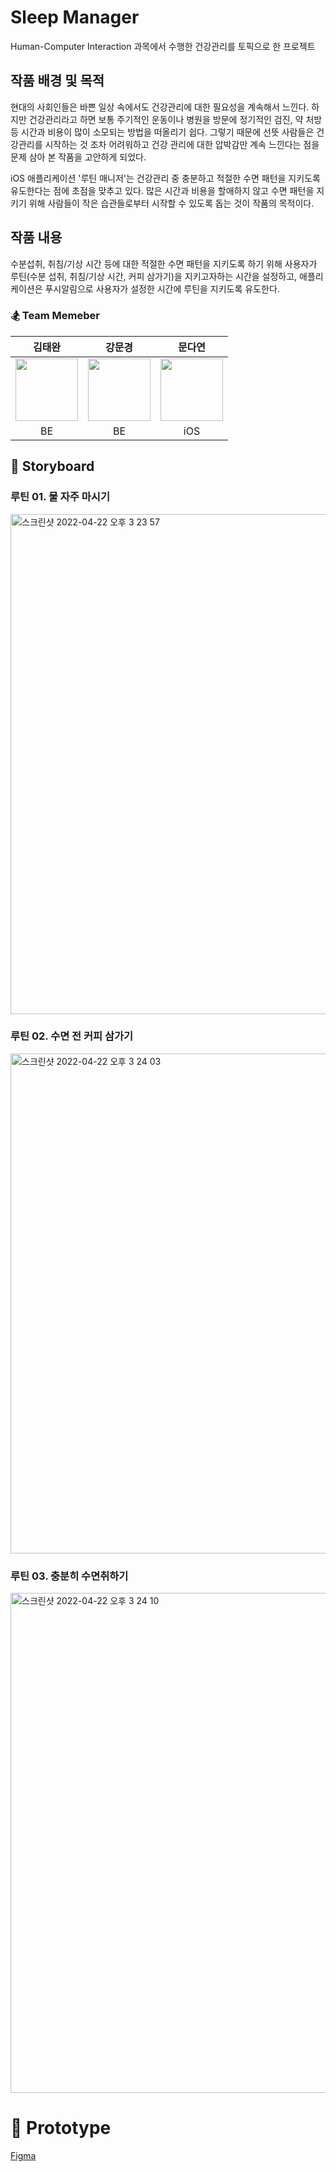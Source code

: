 # Sleep Manager
Human-Computer Interaction 과목에서 수행한 건강관리를 토픽으로 한 프로젝트

## 작품 배경 및 목적
현대의 사회인들은 바쁜 일상 속에서도 건강관리에 대한 필요성을 계속해서 느낀다. 
하지만 건강관리라고 하면 보통 주기적인 운동이나 병원을 방문에 정기적인 검진, 약 처방 등 시간과 비용이 많이 소모되는 방법을 떠올리기 쉽다. 
그렇기 때문에 선뜻 사람들은 건강관리를 시작하는 것 조차 어려워하고 건강 관리에 대한 압박감만 계속 느낀다는 점을 문제 삼아 본 작품을 고안하게 되었다.

iOS 애플리케이션 '루틴 매니저'는 건강관리 중 충분하고 적절한 수면 패턴을 지키도록 유도한다는 점에 초점을 맞추고 있다. 
많은 시간과 비용을 할애하지 않고 수면 패턴을 지키기 위해 사람들이 작은 습관들로부터 시작할 수 있도록 돕는 것이 작품의 목적이다.

## 작품 내용
수분섭취, 취침/기상 시간 등에 대한 적절한 수면 패턴을 지키도록 하기 위해 
사용자가 루틴(수분 섭취, 취침/기상 시간, 커피 삼가기)을 지키고자하는 시간을 설정하고, 
애플리케이션은 푸시알림으로 사용자가 설정한 시간에 루틴을 지키도록 유도한다.


<!-- 나쁜 습관들을 바로 잡는 것을 작은 시작으로 건강한 하루를 위해 도와주는 iOS 애플리케이션 -->

### 🏂 Team Memeber

| 김태완 | 강문경 | 문다연 |
|:------:|:-------:|:---:|
|<img width="100" src="https://user-images.githubusercontent.com/57654681/164618244-2f4da792-040d-4bfb-9e23-992b08030b2d.PNG">|<img width="100" src="https://user-images.githubusercontent.com/57654681/164618234-64c85f8f-6289-47c5-ba2e-2a729a6c7440.PNG">|<img width="100" src="https://user-images.githubusercontent.com/57654681/164617827-d7e15ec6-54b9-4184-9008-fbc7369cb998.png">|
|BE|BE|iOS|


## 🎨 Storyboard
### 루틴 01. 물 자주 마시기
<img width="800" alt="스크린샷 2022-04-22 오후 3 23 57" src="https://user-images.githubusercontent.com/57654681/164615796-b3f467e2-57ba-46cb-b328-d820034e601d.png">

### 루틴 02. 수면 전 커피 삼가기
<img width="800" alt="스크린샷 2022-04-22 오후 3 24 03" src="https://user-images.githubusercontent.com/57654681/164615840-65e71140-facc-4268-ad7f-ba06856f8887.png">

### 루틴 03. 충분히 수면취하기
<img width="800" alt="스크린샷 2022-04-22 오후 3 24 10" src="https://user-images.githubusercontent.com/57654681/164615859-b8da6355-f68a-455e-b0ed-26bdab72b14f.png">


# 🧩 Prototype

[Figma](https://www.figma.com/file/8ymuv2riApFPANZvQDZoac/HCI-Prototype?node-id=102%3A1093)
